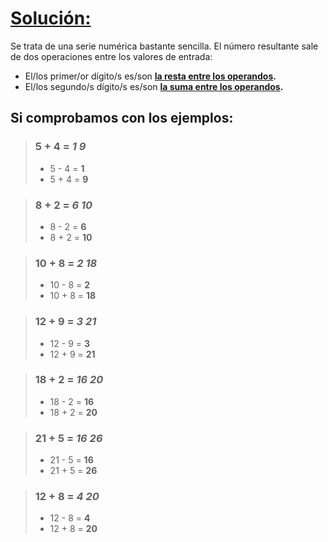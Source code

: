 # **<u>Solución:</u>**

Se trata de una serie numérica bastante sencilla. El número resultante sale de dos operaciones entre los valores de entrada:

- El/los primer/or dígito/s es/son **<u>la resta entre los operandos</u>.**
- El/los segundo/s dígito/s es/son **<u>la suma entre los operandos</u>.**

## Si comprobamos con los ejemplos:
> ### 5 + 4 = _1 9_
> - 5 - 4 = **1**
> - 5 + 4 = **9**

> ### 8 + 2 = _6 10_
> - 8 - 2 = **6**
> - 8 + 2 = **10**

> ### 10 + 8 = _2 18_
> - 10 - 8 = **2**
> - 10 + 8 = **18**

> ### 12 + 9 = _3 21_
> - 12 - 9 = **3**
> - 12 + 9 = **21**

> ### 18 + 2 = _16 20_
> - 18 - 2 = **16**
> - 18 + 2 = **20**

> ### 21 + 5 = _16 26_
> - 21 - 5 = **16**
> - 21 + 5 = **26**

> ### 12 + 8 = _4 20_
> - 12 - 8 = **4**
> - 12 + 8 = **20**